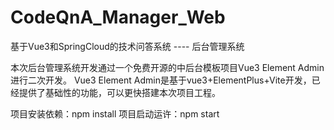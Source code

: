 # CodeQnA_Manager_Web
基于Vue3和SpringCloud的技术问答系统 ---- 后台管理系统

本次后台管理系统开发通过一个免费开源的中后台模板项目Vue3 Element Admin进行二次开发。
Vue3 Element Admin是基于vue3+ElementPlus+Vite开发，已经提供了基础性的功能，可以更快搭建本次项目工程。

项目安装依赖：npm install
项目启动运许：npm start
